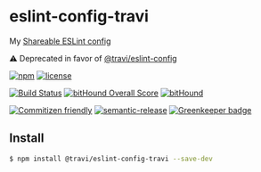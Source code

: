 # eslint-config-travi

My [Shareable ESLint config](http://eslint.org/docs/developer-guide/shareable-configs)

:warning: Deprecated in favor of [@travi/eslint-config](https://github.com/travi/eslint-config)

[![npm](https://img.shields.io/npm/v/@travi/eslint-config-travi.svg?maxAge=2592000)](https://www.npmjs.com/package/@travi/eslint-config-travi)
[![license](https://img.shields.io/github/license/travi/eslint-config-travi.svg)](LICENSE)

[![Build Status](https://img.shields.io/travis/travi/eslint-config-travi.svg?style=flat)](https://travis-ci.org/travi/eslint-config-travi)
[![bitHound Overall Score](https://www.bithound.io/github/travi/eslint-config-travi/badges/score.svg)](https://www.bithound.io/github/travi/eslint-config-travi)
[![bitHound](https://img.shields.io/bithound/dependencies/github/travi/eslint-config-travi.svg?maxAge=2592000)](https://www.bithound.io/github/travi/eslint-config-travi)

[![Commitizen friendly](https://img.shields.io/badge/commitizen-friendly-brightgreen.svg)](http://commitizen.github.io/cz-cli/)
[![semantic-release](https://img.shields.io/badge/%20%20%F0%9F%93%A6%F0%9F%9A%80-semantic--release-e10079.svg)](https://github.com/semantic-release/semantic-release)
[![Greenkeeper badge](https://badges.greenkeeper.io/travi/eslint-config-travi.svg)](https://greenkeeper.io/)

## Install

```bash
$ npm install @travi/eslint-config-travi --save-dev
```
